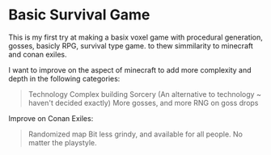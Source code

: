 # Basic Survival Game

This is my first try at making a basix voxel game with procedural generation, gosses, basicly RPG, survival type game. to thew simmilarity to minecraft and conan exiles.

I want to improve on the aspect of minecraft to add more complexity and depth in the following categories:

> Technology
> Complex building
> Sorcery (An alternative to technology ~ haven't decided exactly)
> More gosses, and more RNG on goss drops

Improve on Conan Exiles:

> Randomized map
> Bit less grindy, and available for all people. No matter the playstyle.

